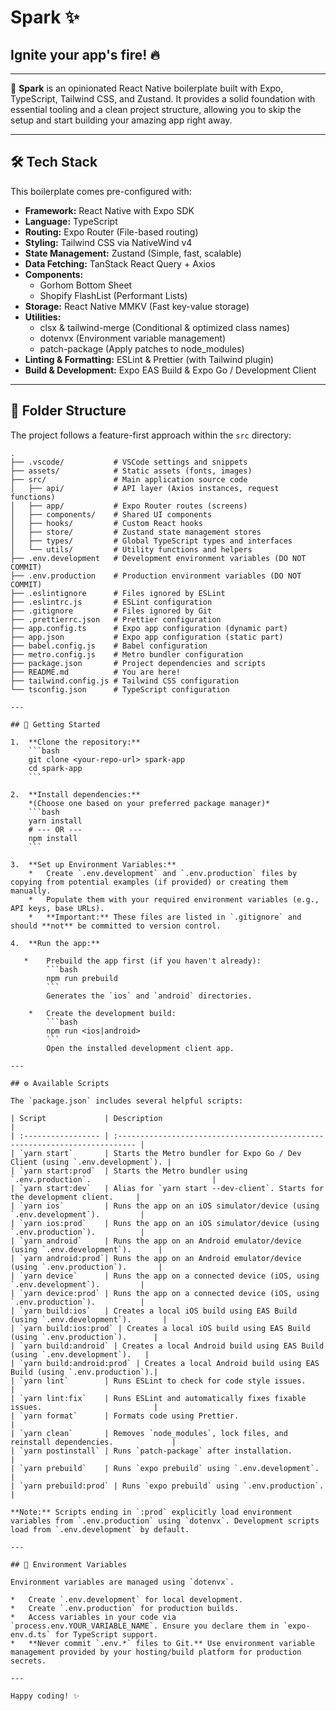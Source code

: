 # Spark ✨

## Ignite your app's fire! 🔥

---

🚀 **Spark** is an opinionated React Native boilerplate built with Expo, TypeScript, Tailwind CSS, and Zustand. It provides a solid foundation with essential tooling and a clean project structure, allowing you to skip the setup and start building your amazing app right away.

---

## 🛠️ Tech Stack

This boilerplate comes pre-configured with:

- **Framework:** React Native with Expo SDK
- **Language:** TypeScript
- **Routing:** Expo Router (File-based routing)
- **Styling:** Tailwind CSS via NativeWind v4
- **State Management:** Zustand (Simple, fast, scalable)
- **Data Fetching:** TanStack React Query + Axios
- **Components:**
  - Gorhom Bottom Sheet
  - Shopify FlashList (Performant Lists)
- **Storage:** React Native MMKV (Fast key-value storage)
- **Utilities:**
  - clsx & tailwind-merge (Conditional & optimized class names)
  - dotenvx (Environment variable management)
  - patch-package (Apply patches to node_modules)
- **Linting & Formatting:** ESLint & Prettier (with Tailwind plugin)
- **Build & Development:** Expo EAS Build & Expo Go / Development Client

---

## 📁 Folder Structure

The project follows a feature-first approach within the `src` directory:

````plaintext
.
├── .vscode/           # VSCode settings and snippets
├── assets/            # Static assets (fonts, images)
├── src/               # Main application source code
│   ├── api/           # API layer (Axios instances, request functions)
│   ├── app/           # Expo Router routes (screens)
│   ├── components/    # Shared UI components
│   ├── hooks/         # Custom React hooks
│   ├── store/         # Zustand state management stores
│   ├── types/         # Global TypeScript types and interfaces
│   └── utils/         # Utility functions and helpers
├── .env.development   # Development environment variables (DO NOT COMMIT)
├── .env.production    # Production environment variables (DO NOT COMMIT)
├── .eslintignore      # Files ignored by ESLint
├── .eslintrc.js       # ESLint configuration
├── .gitignore         # Files ignored by Git
├── .prettierrc.json   # Prettier configuration
├── app.config.ts      # Expo app configuration (dynamic part)
├── app.json           # Expo app configuration (static part)
├── babel.config.js    # Babel configuration
├── metro.config.js    # Metro bundler configuration
├── package.json       # Project dependencies and scripts
├── README.md          # You are here!
├── tailwind.config.js # Tailwind CSS configuration
└── tsconfig.json      # TypeScript configuration

---

## 🚀 Getting Started

1.  **Clone the repository:**
    ```bash
    git clone <your-repo-url> spark-app
    cd spark-app
    ```

2.  **Install dependencies:**
    *(Choose one based on your preferred package manager)*
    ```bash
    yarn install
    # --- OR ---
    npm install
    ```

3.  **Set up Environment Variables:**
    *   Create `.env.development` and `.env.production` files by copying from potential examples (if provided) or creating them manually.
    *   Populate them with your required environment variables (e.g., API keys, base URLs).
    *   **Important:** These files are listed in `.gitignore` and should **not** be committed to version control.

4.  **Run the app:**

   *    Prebuild the app first (if you haven't already):
        ```bash
        npm run prebuild
        ```
        Generates the `ios` and `android` directories.

    *   Create the development build:
        ```bash
        npm run <ios|android>
        ```
        Open the installed development client app.

---

## ⚙️ Available Scripts

The `package.json` includes several helpful scripts:

| Script             | Description                                                                 |
| :----------------- | :-------------------------------------------------------------------------- |
| `yarn start`       | Starts the Metro bundler for Expo Go / Dev Client (using `.env.development`). |
| `yarn start:prod`  | Starts the Metro bundler using `.env.production`.                           |
| `yarn start:dev`   | Alias for `yarn start --dev-client`. Starts for the development client.     |
| `yarn ios`         | Runs the app on an iOS simulator/device (using `.env.development`).         |
| `yarn ios:prod`    | Runs the app on an iOS simulator/device (using `.env.production`).          |
| `yarn android`     | Runs the app on an Android emulator/device (using `.env.development`).      |
| `yarn android:prod`| Runs the app on an Android emulator/device (using `.env.production`).       |
| `yarn device`      | Runs the app on a connected device (iOS, using `.env.development`).         |
| `yarn device:prod` | Runs the app on a connected device (iOS, using `.env.production`).          |
| `yarn build:ios`   | Creates a local iOS build using EAS Build (using `.env.development`).       |
| `yarn build:ios:prod` | Creates a local iOS build using EAS Build (using `.env.production`).      |
| `yarn build:android` | Creates a local Android build using EAS Build (using `.env.development`).   |
| `yarn build:android:prod` | Creates a local Android build using EAS Build (using `.env.production`).|
| `yarn lint`        | Runs ESLint to check for code style issues.                                 |
| `yarn lint:fix`    | Runs ESLint and automatically fixes fixable issues.                         |
| `yarn format`      | Formats code using Prettier.                                                |
| `yarn clean`       | Removes `node_modules`, lock files, and reinstall dependencies.             |
| `yarn postinstall` | Runs `patch-package` after installation.                                    |
| `yarn prebuild`    | Runs `expo prebuild` using `.env.development`.                              |
| `yarn prebuild:prod` | Runs `expo prebuild` using `.env.production`.                             |

**Note:** Scripts ending in `:prod` explicitly load environment variables from `.env.production` using `dotenvx`. Development scripts load from `.env.development` by default.

---

## 🔑 Environment Variables

Environment variables are managed using `dotenvx`.

*   Create `.env.development` for local development.
*   Create `.env.production` for production builds.
*   Access variables in your code via `process.env.YOUR_VARIABLE_NAME`. Ensure you declare them in `expo-env.d.ts` for TypeScript support.
*   **Never commit `.env.*` files to Git.** Use environment variable management provided by your hosting/build platform for production secrets.

---

Happy coding! ✨
````
